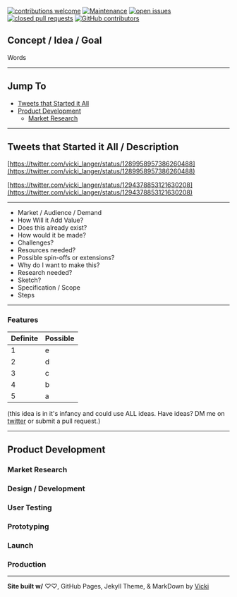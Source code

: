 [![contributions welcome](https://img.shields.io/badge/contributions-welcome-brightgreen.svg)](https://github.com/VickiLanger/CodeNewbie-Kit/fork)
[![Maintenance](https://img.shields.io/badge/Maintained%3F-yes-green.svg)](https://GitHub.com/VickiLanger/CodeNewbie-Kit/graphs/commit-activity)
[![open issues](https://img.shields.io/github/issues/VickiLanger/CodeNewbie-Kit.svg)](https://github.com/VickiLanger/CodeNewbie-Kit/issues?q=is%3Aopen+is%3Aissue)
[![closed pull requests](https://img.shields.io/github/issues-pr-closed/VickiLanger/CodeNewbie-Kit.svg)](https://github.com/VickiLanger/CodeNewbie-Kit/pulls?q=is%3Apr+is%3Aclosed)
[![GitHub contributors](https://img.shields.io/github/contributors/VickiLanger/CodeNewbie-Kit.svg)](https://GitHub.com/VickiLanger/CodeNewbie-Kit/graphs/contributors/)

## Concept / Idea / Goal
Words

---

## Jump To
- [Tweets that Started it All](#Tweets-that-Started-it-All)
- [Product Development](#product-development)
  * [Market Research](#market-research)

---
## Tweets that Started it All / Description


[https://twitter.com/vicki_langer/status/1289958957386260488](https://twitter.com/vicki_langer/status/1289958957386260488)

[https://twitter.com/vicki_langer/status/1294378853121630208](https://twitter.com/vicki_langer/status/1294378853121630208)


---
 - Market / Audience / Demand
 - How Will it Add Value?
 - Does this already exist?
 - How would it be made?
 - Challenges?
 - Resources needed?
 - Possible spin-offs or extensions?
 - Why do I want to make this?
 - Research needed?
 - Sketch?
 - Specification / Scope
 - Steps

---
### Features

| Definite   | Possible |
|:-----------|:-------------|
| 1  | e |
| 2 | d |
| 3 | c |
| 4 | b |
| 5 | a |

(this idea is in it's infancy and could use ALL ideas. Have ideas? DM me on [twitter](https://twitter.com/vicki_langer) or submit a pull request.)

---
## Product Development

### Market Research

### Design / Development

### User Testing

### Prototyping

### Launch

### Production



---
**Site built w/**  ♡♡, GitHub Pages, Jekyll Theme, & MarkDown by [Vicki](https://twitter.com/vicki_langer)
